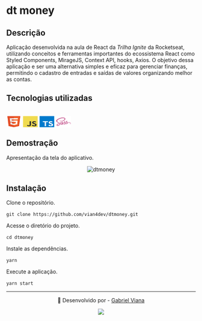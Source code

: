 # dt money

## Descrição
Aplicação desenvolvida na aula de React da _Trilha Ignite_ da Rocketseat, utilizando conceitos e ferramentas importantes do ecossistema React como Styled Components, MirageJS, Context API, hooks, Axios. O objetivo dessa aplicação e ser uma alternativa simples e eficaz para gerenciar finanças, permitindo o cadastro de entradas e saídas de valores organizando melhor as contas.

## Tecnologias utilizadas
<div style="display: inline_block"><br>
  <img align="center" alt="img-html" height="30" width="40" src="https://raw.githubusercontent.com/devicons/devicon/master/icons/html5/html5-original.svg">
  
  <img align="center" alt="img-javascript" height="30" width="40" src="https://raw.githubusercontent.com/devicons/devicon/master/icons/javascript/javascript-original.svg">
  
  <img align="center" alt="img-typescript" height="30" width="40" src="https://raw.githubusercontent.com/devicons/devicon/master/icons/typescript/typescript-original.svg">
  
  <img align="center" alt="img-sass" height="30" width="40" src="https://raw.githubusercontent.com/devicons/devicon/master/icons/sass/sass-original.svg">
</div>

## Demostração
Apresentação da tela do aplicativo.
<div align="center">
  <img src="https://i.ibb.co/S3RHYqn/dtmoney.png" alt="dtmoney" border="0">
</div>

## Instalação
Clone o repositório.
~~~
git clone https://github.com/vian4dev/dtmoney.git
~~~
Acesse o diretório do projeto.
~~~
cd dtmoney
~~~
Instale as dependências.
~~~
yarn
~~~
Execute a aplicação.
~~~
yarn start
~~~

---
<div align="center"> 
 <p>🤖 Desenvolvido por - <a href="https://github.com/vian4dev">Gabriel Viana</a></p>
 
 <a href="https://www.linkedin.com/in/vianadev" target="_blank"><img src="https://img.shields.io/badge/-LinkedIn-%230077B5?style=for-the-badge&logo=linkedin&logoColor=white" target="_blank"></a> 
</div>

